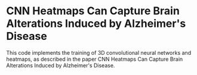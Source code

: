 # CNN Heatmaps Can Capture Brain Alterations Induced by Alzheimer's Disease
This code implements the training of 3D convolutional neural networks and heatmaps, as described in the paper CNN Heatmaps Can Capture Brain Alterations Induced by Alzheimer's Disease.
